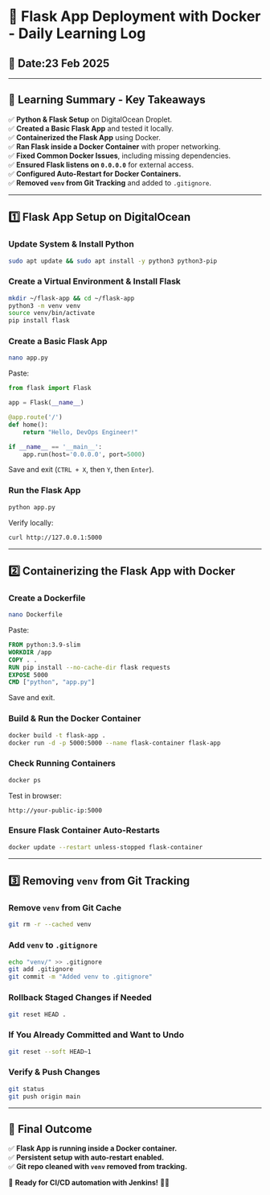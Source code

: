 # 🚀 Flask App Deployment with Docker - Daily Learning Log

## 📅 Date:23 Feb 2025

---

## **🔹 Learning Summary - Key Takeaways**
✅ **Python & Flask Setup** on DigitalOcean Droplet.  
✅ **Created a Basic Flask App** and tested it locally.  
✅ **Containerized the Flask App** using Docker.  
✅ **Ran Flask inside a Docker Container** with proper networking.  
✅ **Fixed Common Docker Issues**, including missing dependencies.  
✅ **Ensured Flask listens on `0.0.0.0`** for external access.  
✅ **Configured Auto-Restart for Docker Containers.**  
✅ **Removed `venv` from Git Tracking** and added to `.gitignore`.  

---

## **1️⃣ Flask App Setup on DigitalOcean**

### **Update System & Install Python**
```sh
sudo apt update && sudo apt install -y python3 python3-pip
```

### **Create a Virtual Environment & Install Flask**
```sh
mkdir ~/flask-app && cd ~/flask-app
python3 -m venv venv
source venv/bin/activate
pip install flask
```

### **Create a Basic Flask App**
```sh
nano app.py
```
Paste:
```python
from flask import Flask

app = Flask(__name__)

@app.route('/')
def home():
    return "Hello, DevOps Engineer!"

if __name__ == '__main__':
    app.run(host='0.0.0.0', port=5000)
```
Save and exit (`CTRL + X`, then `Y`, then `Enter`).

### **Run the Flask App**
```sh
python app.py
```
Verify locally:
```sh
curl http://127.0.0.1:5000
```

---

## **2️⃣ Containerizing the Flask App with Docker**

### **Create a Dockerfile**
```sh
nano Dockerfile
```
Paste:
```dockerfile
FROM python:3.9-slim
WORKDIR /app
COPY . .
RUN pip install --no-cache-dir flask requests
EXPOSE 5000
CMD ["python", "app.py"]
```
Save and exit.

### **Build & Run the Docker Container**
```sh
docker build -t flask-app .
docker run -d -p 5000:5000 --name flask-container flask-app
```

### **Check Running Containers**
```sh
docker ps
```
Test in browser:
```
http://your-public-ip:5000
```

### **Ensure Flask Container Auto-Restarts**
```sh
docker update --restart unless-stopped flask-container
```

---

## **3️⃣ Removing `venv` from Git Tracking**

### **Remove `venv` from Git Cache**
```sh
git rm -r --cached venv
```

### **Add `venv` to `.gitignore`**
```sh
echo "venv/" >> .gitignore
git add .gitignore
git commit -m "Added venv to .gitignore"
```

### **Rollback Staged Changes if Needed**
```sh
git reset HEAD .
```

### **If You Already Committed and Want to Undo**
```sh
git reset --soft HEAD~1
```

### **Verify & Push Changes**
```sh
git status
git push origin main
```

---

## **🎯 Final Outcome**
✅ **Flask App is running inside a Docker container.**  
✅ **Persistent setup with auto-restart enabled.**  
✅ **Git repo cleaned with `venv` removed from tracking.**  

🚀 **Ready for CI/CD automation with Jenkins!** 🎯🔥


